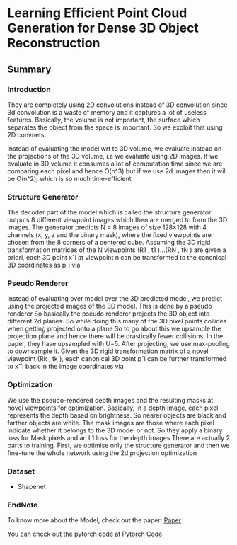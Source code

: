 # Learning Efficient Point Cloud Generation for Dense 3D Object Reconstruction

## Summary

### Introduction

They are completely using 2D convolutions instead of 3D convolution since 3d convolution is a waste of memory and it captures a lot of useless features. Basically, the volume is not important, the surface which separates the object from the space is important. So we exploit that using 2D convnets.

Instead of evaluating the model wrt to 3D volume, we evaluate instead on the projections of the 3D volume, i.e we evaluate using 2D images. If we evaluate in 3D volume it consumes a lot of computation time since we are comparing each pixel and hence O(n^3) but if we use 2d images then it will be O(n^2), which is so much time-efficient

### Structure Generator

The decoder part of the model which is called the structure generator outputs 8 different viewpoint images which then are merged to form the 3D images. 
The generator predicts N = 8 images of size 128×128 with 4 channels (x, y, z and the binary mask), where the fixed viewpoints are chosen from the 8 corners of a centered cube. 
Assuming the 3D rigid transformation matrices of the N viewpoints (R1 , t1 )...(RN , tN ) are given a priori, each 3D point xˆi at viewpoint n can be transformed to the canonical 3D coordinates as pˆi via

### Pseudo Renderer

Instead of evaluating over model over the 3D predicted model, we predict using the projected images of the 3D model. This is done by a pseudo renderer
So basically the pseudo renderer projects the 3D object into different 2d planes. So while doing this many of the 3D pixel points collides when getting projected onto a plane
So to go about this we upsample the projection plane and hence there will be drastically fewer collisions. In the paper, they have upsampled with U=5. After projecting, we use max-pooling to downsample it.
Given the 3D rigid transformation matrix of a novel viewpoint  (Rk , tk ), each canonical 3D point pˆi can be further transformed to xˆ′i back in the image coordinates via

### Optimization

We use the pseudo-rendered depth images and the resulting masks at novel viewpoints for optimization. Basically, in a depth image, each pixel represents the depth based on brightness. So nearer objects are black and farther objects are white.
The mask images are those where each pixel indicate whether it belongs to the 3D model or not. 
So they apply a binary loss for Mask pixels and an L1 loss for the depth images
There are actually 2 parts to training. First, we optimise only the structure generator and then we fine-tune the whole network using the 2d projection optimization

### Dataset

  * Shapenet

### EndNote

To know more about the Model, check out the paper: [Paper](https://arxiv.org/pdf/1706.07036.pdf)

You can check out the pytorch code at [Pytorch Code](https://github.com/lkhphuc/pytorch-3d-point-cloud-generation)
